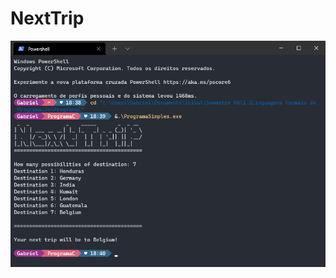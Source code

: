 # NextTrip
![alt text](https://github.com/gabrielltmonteiro/NextTrip/blob/main/ProgramaSimples.exe.png?raw=true)
